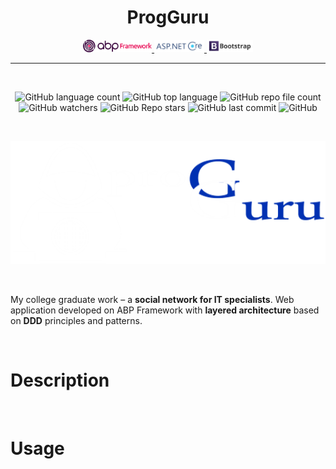 <center>

# **ProgGuru**

<a href="https://github.com/abpframework/abp">
<img height="20" width="110" src="readme_assets/abp.png" />
</a>
<a href="https://github.com/dotnet/aspnetcore">
<img height="20" width="80" src="readme_assets/aspnetcore.jpg" />
</a>
<a href="https://github.com/twbs/bootstrap">
<img height="20" width="74" src="readme_assets/bootstrap-logo.jpg" />
</a>

___

<br>

![GitHub language count](https://img.shields.io/github/languages/count/daridakr/progguru?style=flat-square)
![GitHub top language](https://img.shields.io/github/languages/top/daridakr/progguru?style=flat-square)
![GitHub repo file count](https://img.shields.io/github/directory-file-count/daridakr/progguru?style=flat-square)
![GitHub watchers](https://img.shields.io/github/watchers/daridakr/progguru?style=flat-square)
![GitHub Repo stars](https://img.shields.io/github/stars/daridakr/progguru?style=flat-square)
![GitHub last commit](https://img.shields.io/github/last-commit/daridakr/progguru?style=flat-square)
![GitHub](https://img.shields.io/github/license/daridakr/progguru?style=flat-square)

<br>

![](readme_assets/logo.png)
</center>

<br>

My college graduate work – a **social network for IT specialists**. Web application developed on ABP Framework with **layered architecture** based on **DDD** principles and patterns.

<br>

# Description

<br>

# Usage



<!-- 
демо (изображения, ссылки на видео, интерактивные демо-ссылки);

технологии в проекте;

что-то характерное для проекта (проблемы, с которыми пришлось столкнуться, уникальные составляющие проекта);

техническое описание проекта (установка, настройка, как помочь проекту).-->